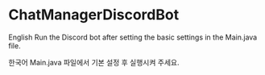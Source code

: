 # ChatManagerDiscordBot

English
Run the Discord bot after setting the basic settings in the Main.java file.

한국어
Main.java 파일에서 기본 설정 후 실행시켜 주세요.

